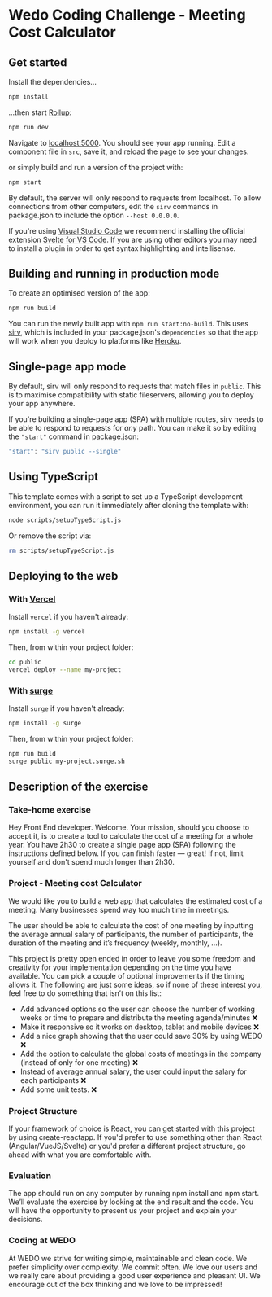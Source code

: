 # Wedo Coding Challenge  - Meeting Cost Calculator

## Get started

Install the dependencies...

```bash
npm install
```

...then start [Rollup](https://rollupjs.org):

```bash
npm run dev
```

Navigate to [localhost:5000](http://localhost:5000). You should see your app running. Edit a component file in `src`, save it, and reload the page to see your changes.

or simply build and run a version of the project with:

```bash
npm start
```

By default, the server will only respond to requests from localhost. To allow connections from other computers, edit the `sirv` commands in package.json to include the option `--host 0.0.0.0`.

If you're using [Visual Studio Code](https://code.visualstudio.com/) we recommend installing the official extension [Svelte for VS Code](https://marketplace.visualstudio.com/items?itemName=svelte.svelte-vscode). If you are using other editors you may need to install a plugin in order to get syntax highlighting and intellisense.

## Building and running in production mode

To create an optimised version of the app:

```bash
npm run build
```

You can run the newly built app with `npm run start:no-build`. This uses [sirv](https://github.com/lukeed/sirv), which is included in your package.json's `dependencies` so that the app will work when you deploy to platforms like [Heroku](https://heroku.com).


## Single-page app mode

By default, sirv will only respond to requests that match files in `public`. This is to maximise compatibility with static fileservers, allowing you to deploy your app anywhere.

If you're building a single-page app (SPA) with multiple routes, sirv needs to be able to respond to requests for *any* path. You can make it so by editing the `"start"` command in package.json:

```js
"start": "sirv public --single"
```

## Using TypeScript

This template comes with a script to set up a TypeScript development environment, you can run it immediately after cloning the template with:

```bash
node scripts/setupTypeScript.js
```

Or remove the script via:

```bash
rm scripts/setupTypeScript.js
```

## Deploying to the web

### With [Vercel](https://vercel.com)

Install `vercel` if you haven't already:

```bash
npm install -g vercel
```

Then, from within your project folder:

```bash
cd public
vercel deploy --name my-project
```

### With [surge](https://surge.sh/)

Install `surge` if you haven't already:

```bash
npm install -g surge
```

Then, from within your project folder:

```bash
npm run build
surge public my-project.surge.sh
```


## Description of the exercise

### Take-home exercise

Hey Front End developer. Welcome. Your mission, should you choose to accept it, is to create a
tool to calculate the cost of a meeting for a whole year. You have 2h30 to create a single page
app (SPA) following the instructions defined below. If you can finish faster — great! If not, limit
yourself and don't spend much longer than 2h30.

### Project - Meeting cost Calculator
We would like you to build a web app that calculates the estimated cost of a meeting. Many
businesses spend way too much time in meetings.

The user should be able to calculate the cost of one meeting by inputting the average annual
salary of participants, the number of participants, the duration of the meeting and it’s frequency
(weekly, monthly, …).

This project is pretty open ended in order to leave you some freedom and creativity for your
implementation depending on the time you have available.
You can pick a couple of optional improvements if the timing allows it. The following are just
some ideas, so if none of these interest you, feel free to do something that isn’t on this list:
* Add advanced options so the user can choose the number of working weeks or time to
prepare and distribute the meeting agenda/minutes :x:
* Make it responsive so it works on desktop, tablet and mobile devices :x:
* Add a nice graph showing that the user could save 30% by using WEDO :x:
* Add the option to calculate the global costs of meetings in the company (instead of only
for one meeting) :x:
* Instead of average annual salary, the user could input the salary for each participants :x:
* Add some unit tests. :x:

### Project Structure
If your framework of choice is React, you can get started with this project by using create-reactapp. If you'd prefer to use something other than React (Angular/VueJS/Svelte) or you'd prefer a
different project structure, go ahead with what you are comfortable with.

### Evaluation
The app should run on any computer by running npm install and npm start. We’ll evaluate
the exercise by looking at the end result and the code. You will have the opportunity to present
us your project and explain your decisions.


### Coding at WEDO

At WEDO we strive for writing simple, maintainable and clean code. We prefer simplicity over
complexity. We commit often. We love our users and we really care about providing a good user
experience and pleasant UI. We encourage out of the box thinking and we love to be impressed!